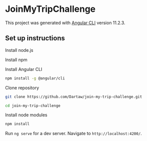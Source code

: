# JoinMyTripChallenge

This project was generated with [Angular CLI](https://github.com/angular/angular-cli) version 11.2.3.

## Set up instructions

Install node.js

Install npm

Install Angular CLI

```bash
npm install -g @angular/cli
```
Clone repository
```bash
git clone https://github.com/Dartaw/join-my-trip-challenge.git
```
```bash
cd join-my-trip-challenge
```
Install node modules
```bash
npm install
```


Run `ng serve` for a dev server. Navigate to `http://localhost:4200/`.
